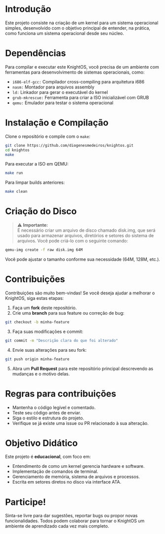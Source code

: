 # Introdução
Este projeto consiste na criação de um kernel para um sistema operacional simples, desenvolvido com o objetivo principal de entender, na prática, como funciona um sistema operacional desde seu núcleo.

# Dependências
Para compilar e executar este KnightOS, você precisa de um ambiente com ferramentas para desenvolvimento de sistemas operacionais, como:
- ```i686-elf-gcc:``` Compilador cross-compiling para arquitetura i686
- ```nasm:``` Montador para arquivos assembly
- ```ld:``` Linkador para gerar o executável do kernel
- ```grub-mkrescue:``` Ferramenta para criar a ISO inicializável com GRUB
- ```qemu:``` Emulador para testar o sistema operacional

# Instalação e Compilação
Clone o repositório e compile com o ```make```:

```bash
git clone https://github.com/diogenesmedeiros/knightos.git
cd knightos
make
```

Para executar a ISO em QEMU:
```bash
make run
```

Para limpar builds anteriores:
```bash
make clean
```

# Criação do Disco
> ⚠️ **Importante:**  
> É necessário criar um arquivo de disco chamado disk.img, que será usado para armazenar arquivos, diretórios e setores do sistema de arquivos.
> Você pode criá-lo com o seguinte comando:
```bash
qemu-img create -f raw disk.img 64M
```
Você pode ajustar o tamanho conforme sua necessidade (64M, 128M, etc.).

# Contribuições
Contribuições são muito bem-vindas! Se você deseja ajudar a melhorar o KnightOS, siga estas etapas:

1. Faça um **fork** deste repositório.
2. Crie uma **branch** para sua feature ou correção de bug:
```bash
git checkout -b minha-feature
```
3. Faça suas modificações e commit:
```bash
git commit -m "Descrição clara do que foi alterado"
```
4. Envie suas alterações para seu fork:
```bash
git push origin minha-feature
```
5. Abra um **Pull Request** para este repositório principal descrevendo as mudanças e o motivo delas.

# Regras para contribuições
- Mantenha o código legível e comentado.
- Teste seu código antes de enviar.
- Siga o estilo e estrutura do projeto.
- Verifique se já existe uma issue ou PR relacionado à sua alteração.

# Objetivo Didático
Este projeto é **educacional**, com foco em:
- Entendimento de como um kernel gerencia hardware e software.
- Implementação de comandos de terminal.
- Gerenciamento de memória, sistema de arquivos e processos.
- Escrita em setores diretos no disco via interface ATA.

# Participe!
Sinta-se livre para dar sugestões, reportar bugs ou propor novas funcionalidades. Todos podem colaborar para tornar o KnightOS um ambiente de aprendizado cada vez mais completo.